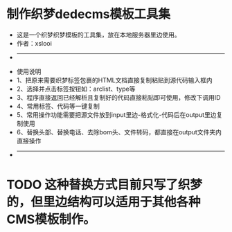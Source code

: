 # 制作织梦dedecms模板工具集


 * 这是一个织梦织梦模板的工具集，放在本地服务器里边使用。
 * 作者：xslooi
 * ---------------------------------------------------------
 * 使用说明
 * 1、把原来需要织梦标签包裹的HTML文档直接复制粘贴到源代码输入框内
 * 2、选择并点击标签按钮如：arclist、type等
 * 3、程序直接返回已经解析且复制好的代码直接粘贴即可使用，修改下调用ID
 * 4、常用标签、代码等一键复制
 * 5、常用操作功能需要把源文件放到input里边-格式化-代码后在output里边复制使用
 * 6、替换头部、替换电话、去除bom头、文件转码，都直接在output文件夹内直接操作
 * ---------------------------------------------------------

# TODO 这种替换方式目前只写了织梦的，但里边结构可以适用于其他各种CMS模板制作。
